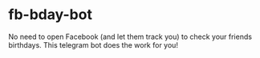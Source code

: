 # fb-bday-bot
No need to open Facebook (and let them track you) to check your friends birthdays. This telegram bot does the work for you!
